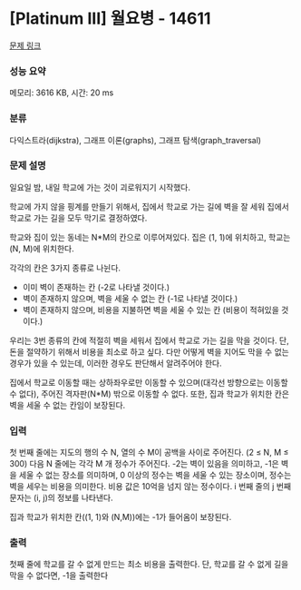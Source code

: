 # [Platinum III] 월요병 - 14611 

[문제 링크](https://www.acmicpc.net/problem/14611) 

### 성능 요약

메모리: 3616 KB, 시간: 20 ms

### 분류

다익스트라(dijkstra), 그래프 이론(graphs), 그래프 탐색(graph_traversal)

### 문제 설명

<p>일요일 밤, 내일 학교에 가는 것이 괴로워지기 시작했다.</p>

<p>학교에 가지 않을 핑계를 만들기 위해서, 집에서 학교로 가는 길에 벽을 잘 세워 집에서 학교로 가는 길을 모두 막기로 결정하였다.</p>

<p>학교와 집이 있는 동네는 N*M의 칸으로 이루어져있다. 집은 (1, 1)에 위치하고, 학교는 (N, M)에 위치한다.</p>

<p>각각의 칸은 3가지 종류로 나뉜다.</p>

<ul>
	<li>이미 벽이 존재하는 칸 (-2로 나타낼 것이다.)</li>
	<li>벽이 존재하지 않으며, 벽을 세울 수 없는 칸 (-1로 나타낼 것이다.)</li>
	<li>벽이 존재하지 않으며, 비용을 지불하면 벽을 세울 수 있는 칸 (비용이 적혀있을 것이다.)</li>
</ul>

<p>우리는 3번 종류의 칸에 적절히 벽을 세워서 집에서 학교로 가는 길을 막을 것이다. 단, 돈을 절약하기 위해서 비용을 최소로 하고 싶다. 다만 어떻게 벽을 지어도 막을 수 없는 경우가 있을 수 있는데, 이러한 경우도 판단해서 알려주어야 한다.</p>

<p>집에서 학교로 이동할 때는 상하좌우로만 이동할 수 있으며(대각선 방향으로는 이동할 수 없다), 주어진 격자판(N*M) 밖으로 이동할 수 없다. 또한, 집과 학교가 위치한 칸은 벽을 세울 수 없는 칸임이 보장된다.</p>

### 입력 

 <p>첫 번째 줄에는 지도의 행의 수 N, 열의 수 M이 공백을 사이로 주어진다. (2 ≤ N, M ≤ 300) 다음 N 줄에는 각각 M 개 정수가 주어진다. -2는 벽이 있음을 의미하고, -1은 벽을 세울 수 없는 장소를 의미하며, 0 이상의 정수는 벽을 세울 수 있는 장소이며, 정수는 벽을 세우는 비용을 의미한다. 비용 값은 10억을 넘지 않는 정수이다. i 번째 줄의 j 번째 문자는 (i, j)의 정보를 나타낸다.</p>

<p>집과 학교가 위치한 칸((1, 1)와 (N,M))에는 -1가 들어옴이 보장된다.</p>

### 출력 

 <p>첫째 줄에 학교를 갈 수 없게 만드는 최소 비용을 출력한다. 단, 학교를 갈 수 없게 길을 막을 수 없다면, -1을 출력한다</p>

